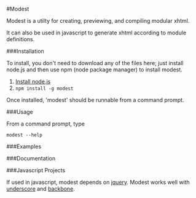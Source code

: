 #Modest

Modest is a utilty for creating, previewing, and compiling modular xhtml.

It can also be used in javascript to generate xhtml according to module definitions.

###Installation

To install, you don't need to download any of the files here; just install node.js and then use npm (node package manager) to install modest.

1. [Install node.js](http://nodejs.org/#download)
2. ``npm install -g modest``

Once installed, 'modest' should be runnable from a command prompt.

###Usage

From a command prompt, type

    modest --help

###Examples

###Documentation

###Javascript Projects

If used in javascript, modest depends on [jquery](http://jquery.com).  Modest works well with [underscore](https://github.com/documentcloud/underscore) and [backbone](https://github.com/documentcloud/backbone).
